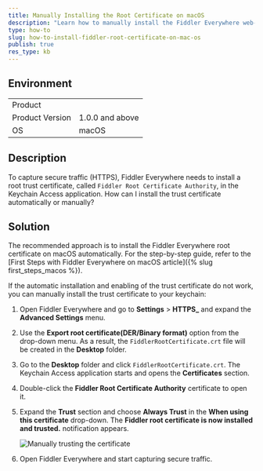 ```yaml
---
title: Manually Installing the Root Certificate on macOS
description: "Learn how to manually install the Fiddler Everywhere web-debugging client root certificate on macOS."
type: how-to
slug: how-to-install-fiddler-root-certificate-on-mac-os
publish: true
res_type: kb
---
```



## Environment

|   |   |
|---|---|
| Product   |
| Product Version | 1.0.0 and above  |
| OS | macOS |

## Description

To capture secure traffic (HTTPS), Fiddler Everywhere needs to install a root trust certificate, called `Fiddler Root Certificate Authority`, in the Keychain Access application. How can I install the trust certificate automatically or manually?

## Solution

The recommended approach is to install the Fiddler Everywhere root certificate on macOS automatically. For the step-by-step guide, refer to the [First Steps with Fiddler Everywhere on macOS article]({% slug first_steps_macos %}).  

If the automatic installation and enabling of the trust certificate do not work, you can manually install the trust certificate to your keychain:

1. Open Fiddler Everywhere and go to **Settings** > **HTTPS_** and expand the **Advanced Settings** menu.

1. Use the **Export root certificate(DER/Binary format)** option from the drop-down menu. As a result, the `FiddlerRootCertificate.crt` file will be created in the **Desktop** folder.

1. Go to the **Desktop** folder and click `FiddlerRootCertificate.crt`. The Keychain Access application starts and opens the **Certificates** section.

1. Double-click the **Fiddler Root Certificate Authority** certificate to open it.

1. Expand the **Trust** section and choose **Always Trust** in the **When using this certificate** drop-down. The **Fiddler root certificate is now installed and trusted.** notification appears.

    ![Manually trusting the certificate](../images/kb/mac-certificate/trusting-certificate.png)

1. Open Fiddler Everywhere and start capturing secure traffic.
